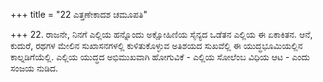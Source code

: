 +++
title = "22 ಎತ್ತಣೇಕಾದಶ ಚಮೂಪತಿ"

+++
22. ರಾಜನೇ, ನಿನಗೆ ಎಲ್ಲಿಯ ಹನ್ನೊಂದು ಅಕ್ಷೋಹಿಣಿಯ ಸೈನ್ಯದ ಒಡೆತನ ಎಲ್ಲಿಯ ಈ ಏಕಾಕಿತನ. ಆನೆ, ಕುದುರೆ, ರಥಗಳ ಮೇಲಿನ ಸುಖಾಸನಗಳಲ್ಲಿ ಕುಳಿತುಕೊಳ್ಳುವ ಅತಿಶಯದ ಸುಖವೆಲ್ಲಿ ಈ ಯುದ್ಧಭೂಮಿಯಲ್ಲಿನ ಕಾಲ್ನಡಿಗೆಯೆಲ್ಲಿ. ಎಲ್ಲಿಯ ಯುದ್ಧದ ಅಭಿಮುಖವಾಗಿ ಹೋಗುವಿಕೆ - ಎಲ್ಲಿಯ ಸೋಲೆಂಬ ವಿಧಿಯ ಆಟ - ಎಂದು ಸಂಜಯ ನುಡಿದ.